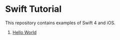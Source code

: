 # Swift Tutorial
This repository contains examples of Swift 4 and iOS.

1. [Hello World](https://github.com/jun159/swift-tutorial/blob/master/01-helloworld.md)
